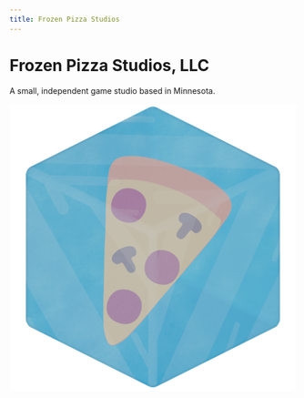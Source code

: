 ```yaml
---
title: Frozen Pizza Studios
---
```


# Frozen Pizza Studios, LLC
A small, independent game studio based in Minnesota.

<img src="logo.png" style="display: block; margin: 0 auto; max-height: 50vh;">